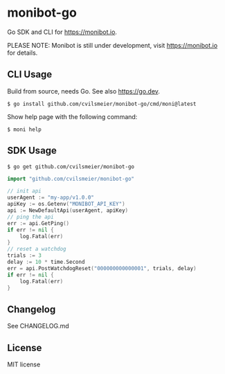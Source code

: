# monibot-go

Go SDK and CLI for <https://monibot.io>.

PLEASE NOTE: Monibot is still under development, visit <https://monibot.io> for details.

## CLI Usage

Build from source, needs Go. See also <https://go.dev>.

    $ go install github.com/cvilsmeier/monibot-go/cmd/moni@latest

Show help page with the following command:

    $ moni help

## SDK Usage

    $ go get github.com/cvilsmeier/monibot-go

```go
import "github.com/cvilsmeier/monibot-go"

// init api
userAgent := "my-app/v1.0.0"
apiKey := os.Getenv("MONIBOT_API_KEY")
api := NewDefaultApi(userAgent, apiKey)
// ping the api
err := api.GetPing()
if err != nil {
    log.Fatal(err)
}
// reset a watchdog
trials := 3
delay := 10 * time.Second
err = api.PostWatchdogReset("000000000000001", trials, delay)
if err != nil {
    log.Fatal(err)
}
```

## Changelog

See CHANGELOG.md

## License

MIT license